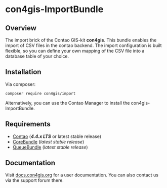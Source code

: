 # con4gis-ImportBundle
## Overview
The import brick of the Contao GIS-kit **con4gis**. This bundle enables the import
of CSV files in the contao backend. The import configuration is built flexible, so you can
define your own mapping of the CSV file into a database table of your choice.

## Installation
Via composer:
```
composer require con4gis/import
```
Alternatively, you can use the Contao Manager to install the con4gis-ImportBundle.

## Requirements
- [Contao](https://github.com/contao/core-bundle) (***4.4.x LTS*** or latest stable release)
- [CoreBundle](https://github.com/Kuestenschmiede/CoreBundle/releases) (*latest stable release*)
- [QueueBundle](https://github.com/Kuestenschmiede/QueueBundle/releases) (*latest stable release*)

## Documentation
Visit [docs.con4gis.org](https://docs.con4gis.org) for a user documentation. You can also contact us via the support forum there.